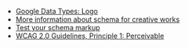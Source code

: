 - [Google Data Types: Logo](https://developers.google.com/search/docs/data-types/logo)
- [More information about schema for creative works](http://schema.org/Organization)
- [Test your schema markup](https://search.google.com/structured-data/testing-tool)
- [WCAG 2.0 Guidelines, Principle 1: Perceivable](https://www.w3.org/TR/WCAG20/#perceivable)
